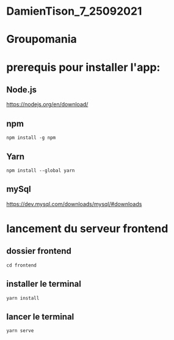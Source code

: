 # DamienTison_7_25092021
# Groupomania
# prerequis pour installer l'app:
 ## Node.js
 
 https://nodejs.org/en/download/
 
 ## npm
 ```
 npm install -g npm
 ```
 ## Yarn
 ```
 npm install --global yarn
 ```
 ## mySql
 
 https://dev.mysql.com/downloads/mysql/#downloads
 
 # lancement du serveur frontend
 ## dossier frontend
 ```
 cd frontend
 ```
 
 ## installer le terminal
 ```
 yarn install
 ````
 ## lancer le terminal
 ```
 yarn serve
 ```
 
 
 
 
 
 
